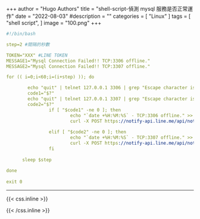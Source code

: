 +++
author = "Hugo Authors"
title = "shell-script-偵測 mysql 服務是否正常運作"
date = "2022-08-03"
#description = ""
categories = [
    "Linux"
]
tags = [
    "shell script",
]
image = "100.png"
+++


```yaml
#!/bin/bash

step=2 #間隔的秒數

TOKEN="XXX" #LINE TOKEN
MESSAGE1="Mysql Connection Failed!! TCP:3306 offline."
MESSAGE2="Mysql Connection Failed!! TCP:3307 offline."

for (( i=0;i<60;i=(i+step) )); do

        echo "quit" | telnet 127.0.0.1 3306 | grep "Escape character is"
        code1="$?"
        echo "quit" | telnet 127.0.0.1 3307 | grep "Escape character is"
        code2="$?"
                if [ "$code1" -ne 0 ]; then
                        echo "`date +%H:%M:%S` - TCP:3306 offline." >> /root/line/mysql/mysql-error.txt
                        curl -X POST https://notify-api.line.me/api/notify -H "Authorization: Bearer ${TOKEN}" -d "message=${MESSAGE1}"
                        
                elif [ "$code2" -ne 0 ]; then
                        echo "`date +%H:%M:%S` - TCP:3307 offline." >> /root/line/mysql/mysql-error.txt
                        curl -X POST https://notify-api.line.me/api/notify -H "Authorization: Bearer ${TOKEN}" -d "message=${MESSAGE2}"
                fi
                
      sleep $step
    
done
         
exit 0                           

```



***

{{< css.inline >}}
<style>
.emojify {
	font-family: Apple Color Emoji, Segoe UI Emoji, NotoColorEmoji, Segoe UI Symbol, Android Emoji, EmojiSymbols;
	font-size: 2rem;
	vertical-align: middle;
}
@media screen and (max-width:650px) {
  .nowrap {
    display: block;
    margin: 25px 0;
  }
}
</style>
{{< /css.inline >}}
